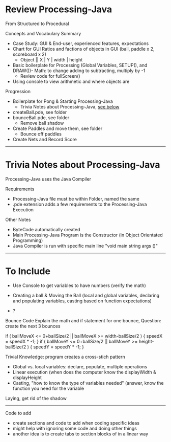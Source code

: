 # Review Processing-Java
From Structured to Procedural

Concepts and Vocabulary Summary
- Case Study: GUI & End-user, experienced features, expectations
- Chart for GUI Ratios and factions of objects in GUI (ball, paddle x 2, scoreboard x 2)
  - Object || X | Y | width | height
- Basic boilerplate for Processing (Global Variables, SETUP(), and DRAW())- Math: to change adding to subtracting, multiply by -1
  - Review code for fullScreen()
- Using console to view arithmetic and where objects are


Progression
- Boilerplate for Pong & Starting Processing-Java
  - Trivia Notes about Processing-Java, <a href="">see below</a>
- createBall.pde, see folder
- bounceBall.pde, see folder
  - Remove ball shadow
- Create Paddles and move them, see folder
  - Bounce off paddles
- Create Nets and Record Score

---

# Trivia Notes about Processing-Java

Processing-Java uses the Java Compiler

Requirements
- Processing-Java file must be within Folder, named the same
- .pde extension adds a few requirements to the Processing-Java Execution

Other Notes
- ByteCode automatically created
- Main Processing-Java Program is the Constructor (in Object Orientated Programming)
- Java Compiler is run with specific main line "void main string args ()"

---

# To Include

  - Use Console to get variables to have numbers (verify the math)

- Creating a ball & Moving the Ball (local and global variables, declaring and populating variables, casting based on function expectations)
- ?

Bounce Code
Explain the math and if statement for one bounce,
Question: create the next 3 bounces

if (  ballMoveX <= 0+ballSize/2 || ballMoveX >= width-ballSize/2 ) {
    speedX = speedX * -1;
  }
  if ( ballMoveY <= 0+ballSize/2 || ballMoveY >= height-ballSize/2 ) {
    speedY = speedY * -1;
  }

Trivial Knowledge: program creates a cross-stich pattern

- Global vs. local variables: declare, populate, multiple operations
- Linear execution (when does the computer know the displayWidth & displayHeight
- Casting, "how to know the type of variables needed" (answer, know the function you need for the variable

Laying, get rid of the shadow

---

Code to add
- create sections and code to add when coding specific ideas
- might help with ignoring some code and doing other things
- another idea is to create tabs to section blocks of in a linear way

```
